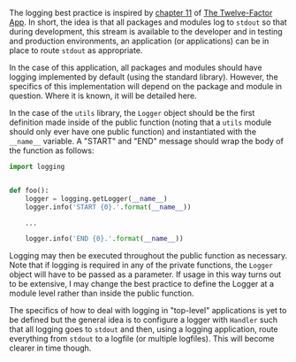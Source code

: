 The logging best practice is inspired by [chapter 11](http://12factor.net/logs) of [The Twelve-Factor App](http://12factor.net/). In short, the idea is that all packages and modules log to ```stdout``` so that during development, this stream is available to the developer and in testing and production environments, an application (or applications) can be in place to route ```stdout``` as appropriate.

In the case of this application, all packages and modules should have logging implemented by default (using the standard library). However, the specifics of this implementation will depend on the package and module in question. Where it is known, it will be detailed here.

In the case of the ```utils``` library, the ```Logger``` object should be the first definition made inside of the public function (noting that a ```utils``` module should only ever have one public function) and instantiated with the ```__name__``` variable. A "START" and "END" message should wrap the body of the function as follows:
```python
import logging


def foo():
    logger = logging.getLogger(__name__)
    logger.info('START {0}.'.format(__name__))

    ...

    logger.info('END {0}.'.format(__name__))
```
Logging may then be executed throughout the public function as necessary. Note that if logging is required in any of the private functions, the ```Logger``` object will have to be passed as a parameter. If usage in this way turns out to be extensive, I may change the best practice to define the Logger at a module level rather than inside the public function.

The specifics of how to deal with logging in "top-level" applications is yet to be defined but the general idea is to configure a logger with ```Handler``` such that all logging goes to ```stdout``` and then, using a logging application, route everything from ```stdout``` to a logfile (or multiple logfiles). This will become clearer in time though.
